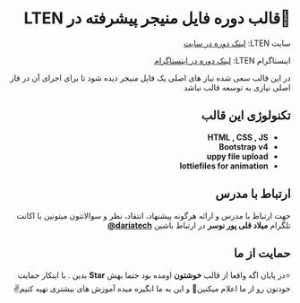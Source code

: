<div dir="rtl">

# 🥇قالب دوره فایل منیجر پیشرفته در LTEN
  سایت LTEN:
[لینک دوره در سایت](https://lten.ir/)


  اینستاگرام LTEN:
[لینک دوره در اینستاگرام](https://www.instagram.com/lten_ir)



در این قالب سعی شده نیاز های اصلی یک فایل منیجر دیده شود تا برای اجرای آن در فاز اصلی نیازی به توسعه قالب نباشد

 
## تکنولوژی این قالب
  - **HTML , CSS , JS** 
  - **Bootstrap v4**
  - **uppy file upload**  
  - **lottiefiles for animation**  
   
 
## ارتباط با مدرس
جهت ارتباط با مدرس و ارائه هرگونه پیشنهاد، انتقاد، نظر و سوالاتتون میتونین با اکانت تلگرام **میلاد قلی پور نوسر** در ارتباط باشین [**dariatech@**](https://t.me/Dariatech)

## حمایت از ما
⭐️در پایان اگه واقعا از قالب **خوشتون** اومده بود حتما بهش **Star** بدین
. با اینکار حمایت خودتون رو از ما اعلام میکنین🙏 و این به ما انگیزه میده آموزش های بیشتری تهیه کنیم✌

</div>
